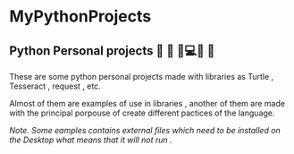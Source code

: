 # MyPythonProjects
## Python Personal projects 🐢 🐍 🧑💻🦖 🦕
These are some python personal projects made with libraries as Turtle , Tesseract , request , etc. 

Almost of them are examples of use in libraries , another of them are made with the principal porpouse of create different pactices of the language. 


*Note. Some eamples contains external files which need to be installed on the Desktop what means that it will not run .*

